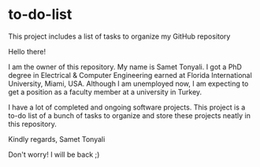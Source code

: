 # to-do-list
This project includes a list of tasks to organize my GitHub repository

Hello there!

I am the owner of this repository. My name is Samet Tonyali. I got a PhD degree in Electrical & Computer Engineering earned at Florida International University, Miami, USA. Although I am unemployed now, I am expecting to get a position as a faculty member at a university in Turkey.

I have a lot of completed and ongoing software projects. This project is a to-do list of a bunch of tasks to organize and store these projects neatly in this repository.

Kindly regards,
Samet Tonyali

Don't worry! I will be back ;)
